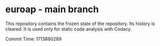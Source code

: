 # euroap - main branch

This repository contains the frozen state of the repository.
Its history is cleared. It is used only for static code
analysis with Codacy.

Commit Time: 1713880289